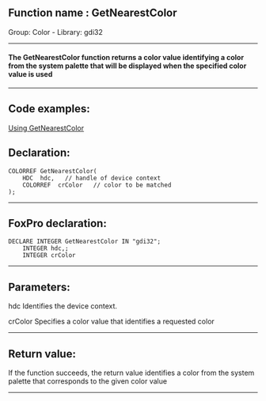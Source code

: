 
## Function name : GetNearestColor
Group: Color - Library: gdi32    
***  


#### The GetNearestColor function returns a color value identifying a color from the system palette that will be displayed when the specified color value is used
***  


## Code examples:
[Using GetNearestColor](../../samples/sample_044.md)  

## Declaration:
```foxpro  
COLORREF GetNearestColor(
	HDC  hdc,	// handle of device context
	COLORREF  crColor 	// color to be matched
);  
```  
***  


## FoxPro declaration:
```foxpro  
DECLARE INTEGER GetNearestColor IN "gdi32";
	INTEGER hdc,;
	INTEGER crColor  
```  
***  


## Parameters:
hdc
Identifies the device context. 

crColor
Specifies a color value that identifies a requested color  
***  


## Return value:
If the function succeeds, the return value identifies a color from the system palette that corresponds to the given color value  
***  

